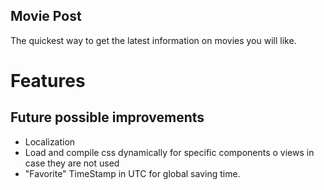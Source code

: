 
## Movie Post

  The quickest way to get the latest information on movies you will like.

# Features

## Future possible improvements
- Localization
- Load and compile css dynamically for specific components o views in case they are not used
- "Favorite" TimeStamp in UTC for global saving time.
